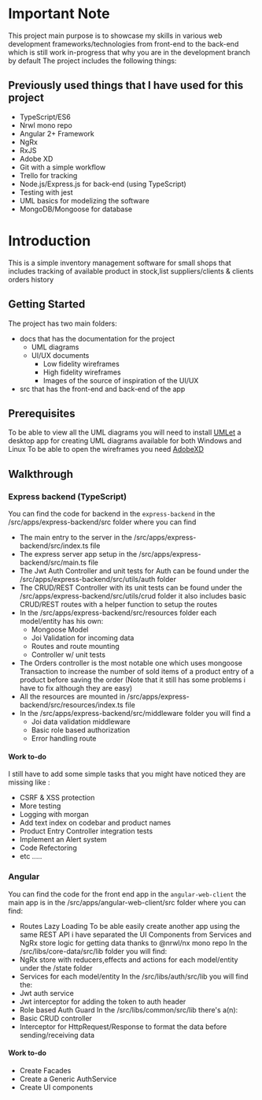 # Important Note
This project main purpose is to showcase my skills in various web development frameworks/technologies from front-end to the back-end which is still work in-progress that why you are in the development branch by default
The project includes the following things:
## Previously used things that I have used for this project
* TypeScript/ES6
* Nrwl mono repo
* Angular 2+ Framework
* NgRx
* RxJS
* Adobe XD
* Git with a simple workflow
* Trello for tracking
* Node.js/Express.js for back-end (using TypeScript)
* Testing with jest
* UML basics for modelizing the software
* MongoDB/Mongoose for database
# Introduction 
This is a simple inventory management software for small shops that includes tracking of available product in stock,list suppliers/clients & clients orders history 

## Getting Started
The project has two main folders:
* docs that has the documentation for the project
  * UML diagrams
  * UI/UX documents
    * Low fidelity wireframes
    * High fidelity wireframes
    * Images of the source of inspiration of the UI/UX
* src that has the front-end and back-end of the app
## Prerequisites
To be able to view all the UML diagrams you will need to install [UMLet](https://www.umlet.com/) a desktop app for creating UML diagrams available for both Windows and Linux
To be able to open the wireframes you need [AdobeXD](https://www.adobe.com/products/xd.html)

## Walkthrough
### Express backend (TypeScript)
You can find the code for backend in the `express-backend` in the /src/apps/express-backend/src folder where you can find 
* The main entry to the server in the /src/apps/express-backend/src/index.ts file
* The express server app setup in the /src/apps/express-backend/src/main.ts file
* The Jwt Auth Controller and unit tests for Auth can be found under the /src/apps/express-backend/src/utils/auth folder
* The CRUD/REST Controller with its unit tests can be found under the /src/apps/express-backend/src/utils/crud folder it also includes basic CRUD/REST routes with a helper function to setup the routes
* In the /src/apps/express-backend/src/resources folder each model/entity has his own:
   * Mongoose Model
   * Joi Validation for incoming data
   * Routes and route mounting
   * Controller w/ unit tests
* The Orders controller is the most notable one which uses mongoose Transaction to increase the number of sold items of a product entry of a product before saving the order (Note that it still has some problems i have to fix although they are easy)
* All the resources are mounted in /src/apps/express-backend/src/resources/index.ts file
* In the /src/apps/express-backend/src/middleware folder you will find a
   * Joi data validation middleware
   * Basic role based authorization
   * Error handling route
#### Work to-do
I still have to add some simple tasks that you might have noticed they are missing like :
  * CSRF & XSS protection
  * More testing 
  * Logging with morgan 
  * Add text index on codebar and product names
  * Product Entry Controller integration tests
  * Implement an Alert system
  * Code Refectoring
  * etc .....
### Angular
You can find the code for the front end app in the `angular-web-client` the main app is in the /src/apps/angular-web-client/src folder where you can find:
  * Routes Lazy Loading
To be able easily create another app using the same REST API i have separated the UI Components from Services and NgRx store logic for getting data thanks to @nrwl/nx mono repo
In the  /src/libs/core-data/src/lib folder you will find:
  * NgRx store with reducers,effects and actions for each model/entity under the /state folder
  * Services for each model/entity
In the /src/libs/auth/src/lib you will find the:
  * Jwt auth service
  * Jwt interceptor for adding the token to auth header
  * Role based Auth Guard
In the /src/libs/common/src/lib there's a(n):
  * Basic CRUD controller
  * Interceptor for HttpRequest/Response to format the data before sending/receiving data
#### Work to-do
* Create Facades
* Create a Generic AuthService
* Create UI components
  
  

